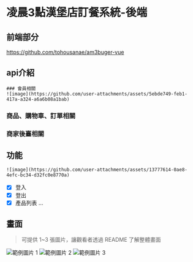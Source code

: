 # 凌晨3點漢堡店訂餐系統-後端

## 前端部分

https://github.com/tohousanae/am3buger-vue

## api介紹
```
### 會員相關
![image](https://github.com/user-attachments/assets/5ebde749-feb1-417a-a324-a6a6b08a1bab)
```

### 商品、購物車、訂單相關
### 商家後臺相關
## 功能
```會員中心顯示會員資料
![image](https://github.com/user-attachments/assets/13777614-0ae8-4efc-bc34-d32fc0e8770a)
```

- [x] 登入
- [x] 登出
- [x] 產品列表
...

## 畫面

> 可提供 1~3 張圖片，讓觀看者透過 README 了解整體畫面

![範例圖片 1](https://fakeimg.pl/500/)
![範例圖片 2](https://fakeimg.pl/500/)
![範例圖片 3](https://fakeimg.pl/500/)
